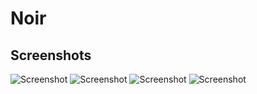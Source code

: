 # Noir

## Screenshots
![Screenshot](https://raw.githubusercontent.com/OasisVee/Noir-theme/main/1.png "Optional Title")
![Screenshot](https://raw.githubusercontent.com/OasisVee/Noir-theme/main/2.png "Optional Title")
![Screenshot](https://raw.githubusercontent.com/OasisVee/Noir-theme/main/3.png "Optional Title")
![Screenshot](https://raw.githubusercontent.com/OasisVee/Noir-theme/main/4.png "Optional Title")
